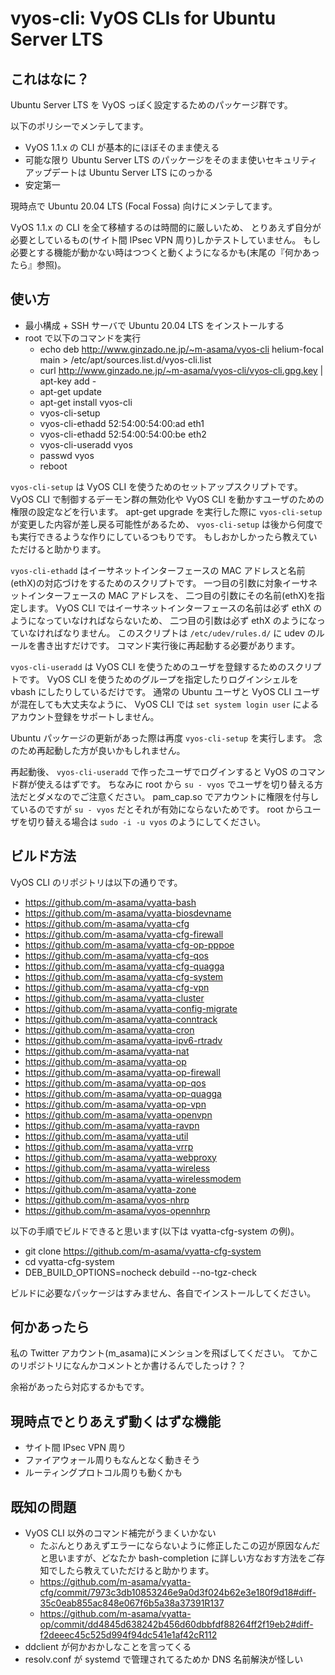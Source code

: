 vyos-cli: VyOS CLIs for Ubuntu Server LTS
=========================================

## これはなに？

Ubuntu Server LTS を VyOS っぽく設定するためのパッケージ群です。

以下のポリシーでメンテしてます。

- VyOS 1.1.x の CLI が基本的にほぼそのまま使える
- 可能な限り Ubuntu Server LTS のパッケージをそのまま使いセキュリティアップデートは Ubuntu Server LTS にのっかる
- 安定第一

現時点で Ubuntu 20.04 LTS (Focal Fossa) 向けにメンテしてます。

VyOS 1.1.x の CLI を全て移植するのは時間的に厳しいため、
とりあえず自分が必要としているもの(サイト間 IPsec VPN 周り)しかテストしていません。
もし必要とする機能が動かない時はつつくと動くようになるかも(末尾の『何かあったら』参照)。

## 使い方

+ 最小構成 + SSH サーバで Ubuntu 20.04 LTS をインストールする
+ root で以下のコマンドを実行
  + echo deb http://www.ginzado.ne.jp/~m-asama/vyos-cli helium-focal main > /etc/apt/sources.list.d/vyos-cli.list
  + curl http://www.ginzado.ne.jp/~m-asama/vyos-cli/vyos-cli.gpg.key | apt-key add -
  + apt-get update
  + apt-get install vyos-cli
  + vyos-cli-setup
  + vyos-cli-ethadd 52:54:00:54:00:ad eth1
  + vyos-cli-ethadd 52:54:00:54:00:be eth2
  + vyos-cli-useradd vyos
  + passwd vyos
  + reboot

`vyos-cli-setup` は VyOS CLI を使うためのセットアップスクリプトです。
VyOS CLI で制御するデーモン群の無効化や VyOS CLI を動かすユーザのための権限の設定などを行います。
apt-get upgrade を実行した際に `vyos-cli-setup` が変更した内容が差し戻る可能性があるため、
`vyos-cli-setup` は後から何度でも実行できるような作りにしているつもりです。
もしおかしかったら教えていただけると助かります。

`vyos-cli-ethadd` はイーサネットインターフェースの MAC アドレスと名前(ethX)の対応づけをするためのスクリプトです。
一つ目の引数に対象イーサネットインターフェースの MAC アドレスを、
二つ目の引数にその名前(ethX)を指定します。
VyOS CLI ではイーサネットインターフェースの名前は必ず ethX のようになっていなければならないため、
二つ目の引数は必ず ethX のようになっていなければなりません。
このスクリプトは `/etc/udev/rules.d/` に udev のルールを書き出すだけです。
コマンド実行後に再起動する必要があります。

`vyos-cli-useradd` は VyOS CLI を使うためのユーザを登録するためのスクリプトです。
VyOS CLI を使うためのグループを指定したりログインシェルを vbash にしたりしているだけです。
通常の Ubuntu ユーザと VyOS CLI ユーザが混在しても大丈夫なように、
VyOS CLI では `set system login user` によるアカウント登録をサポートしません。

Ubuntu パッケージの更新があった際は再度 `vyos-cli-setup` を実行します。
念のため再起動した方が良いかもしれません。

再起動後、 `vyos-cli-useradd` で作ったユーザでログインすると VyOS のコマンド群が使えるはずです。
ちなみに root から `su - vyos` でユーザを切り替える方法だとダメなのでご注意ください。
pam_cap.so でアカウントに権限を付与しているのですが `su - vyos` だとそれが有効にならないためです。
root からユーザを切り替える場合は `sudo -i -u vyos` のようにしてください。

## ビルド方法

VyOS CLI のリポジトリは以下の通りです。

- https://github.com/m-asama/vyatta-bash
- https://github.com/m-asama/vyatta-biosdevname
- https://github.com/m-asama/vyatta-cfg
- https://github.com/m-asama/vyatta-cfg-firewall
- https://github.com/m-asama/vyatta-cfg-op-pppoe
- https://github.com/m-asama/vyatta-cfg-qos
- https://github.com/m-asama/vyatta-cfg-quagga
- https://github.com/m-asama/vyatta-cfg-system
- https://github.com/m-asama/vyatta-cfg-vpn
- https://github.com/m-asama/vyatta-cluster
- https://github.com/m-asama/vyatta-config-migrate
- https://github.com/m-asama/vyatta-conntrack
- https://github.com/m-asama/vyatta-cron
- https://github.com/m-asama/vyatta-ipv6-rtradv
- https://github.com/m-asama/vyatta-nat
- https://github.com/m-asama/vyatta-op
- https://github.com/m-asama/vyatta-op-firewall
- https://github.com/m-asama/vyatta-op-qos
- https://github.com/m-asama/vyatta-op-quagga
- https://github.com/m-asama/vyatta-op-vpn
- https://github.com/m-asama/vyatta-openvpn
- https://github.com/m-asama/vyatta-ravpn
- https://github.com/m-asama/vyatta-util
- https://github.com/m-asama/vyatta-vrrp
- https://github.com/m-asama/vyatta-webproxy
- https://github.com/m-asama/vyatta-wireless
- https://github.com/m-asama/vyatta-wirelessmodem
- https://github.com/m-asama/vyatta-zone
- https://github.com/m-asama/vyos-nhrp
- https://github.com/m-asama/vyos-opennhrp

以下の手順でビルドできると思います(以下は vyatta-cfg-system の例)。

+ git clone https://github.com/m-asama/vyatta-cfg-system
+ cd vyatta-cfg-system
+ DEB_BUILD_OPTIONS=nocheck debuild --no-tgz-check

ビルドに必要なパッケージはすみません、各自でインストールしてください。

## 何かあったら

私の Twitter アカウント(m_asama)にメンションを飛ばしてください。
てかこのリポジトリになんかコメントとか書けるんでしたっけ？？

余裕があったら対応するかもです。

## 現時点でとりあえず動くはずな機能

- サイト間 IPsec VPN 周り
- ファイアウォール周りもなんとなく動きそう
- ルーティングプロトコル周りも動くかも

## 既知の問題

- VyOS CLI 以外のコマンド補完がうまくいかない
  - たぶんとりあえずエラーにならないように修正したこの辺が原因なんだと思いますが、どなたか bash-completion に詳しい方なおす方法をご存知でしたら教えていただけると助かります。
  - https://github.com/m-asama/vyatta-cfg/commit/7973c3db10853246e9a0d3f024b62e3e180f9d18#diff-35c0eab855ac848e067f6b5a38a37391R137
  - https://github.com/m-asama/vyatta-op/commit/dd4845d638242b456d60dbbfdf88264ff2f19eb2#diff-f2deeec45c525d994f94dc541e1af42cR112
- ddclient が何かおかしなことを言ってくる
- resolv.conf が systemd で管理されてるためか DNS 名前解決が怪しい
